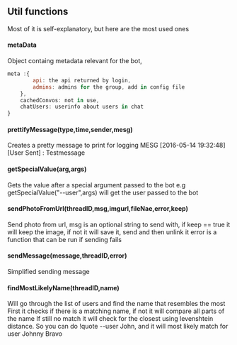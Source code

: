 
## Util functions
Most of it is self-explanatory, but here are the most used ones

#### metaData
Object containg metadata relevant for the bot,
```javascript
meta :{
		api: the api returned by login,
		admins: admins for the group, add in config file
	},
	cachedConvos: not in use,
	chatUsers: userinfo about users in chat
}
```

#### prettifyMessage(type,time,sender,mesg)
Creates a pretty message to print for logging
MESG [2016-05-14 19:32:48][User Sent]      : Testmessage

#### getSpecialValue(arg,args)
Gets the value after a special argument passed to the bot e.g getSpecialValue("--user",args) will get the user passed to the bot

#### sendPhotoFromUrl(threadID,msg,imgurl,fileNae,error,keep)
Send photo from url, msg is an optional string to send with,
if keep == true it will keep the image, if not it will save it, send and then unlink it
error is a function that can be run if sending fails

#### sendMessage(message,threadID,error)
Simplified sending message

#### findMostLikelyName(threadID,name)
Will go through the list of users and find the name that resembles the most
First it checks if there is a matching name, if not it will compare all parts of the name
If still no match it will check for the closest using levenshtein distance.
So you can do !quote --user John, and it will most likely match for user Johnny Bravo
